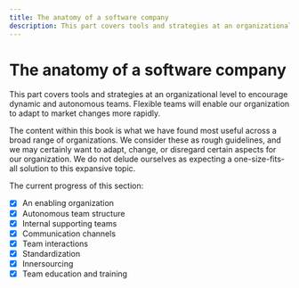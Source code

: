 ```yaml
---
title: The anatomy of a software company
description: This part covers tools and strategies at an organizational level to encourage dynamic and autonomous teams. Flexible teams will enable our organization to adapt to market changes more rapidly.
---
```


# The anatomy of a software company

This part covers tools and strategies at an organizational level to encourage dynamic and autonomous teams. Flexible teams will enable our organization to adapt to market changes more rapidly.

The content within this book is what we have found most useful across a broad range of organizations. We consider these as rough guidelines, and we may certainly want to adapt, change, or disregard certain aspects for our organization. We do not delude ourselves as expecting a one-size-fits-all solution to this expansive topic.

The current progress of this section:

- [x] An enabling organization
- [x] Autonomous team structure
- [x] Internal supporting teams
- [x] Communication channels
- [x] Team interactions
- [x] Standardization
- [x] Innersourcing
- [x] Team education and training
